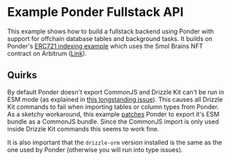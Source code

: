 # Example Ponder Fullstack API

This example shows how to build a fullstack backend using Ponder with support for offchain database tables and background tasks. It builds on Ponder's [ERC721 indexing example](https://github.com/ponder-sh/ponder/tree/main/examples/reference-erc721) which uses the Smol Brains NFT contract on Arbitrum ([Link](https://arbiscan.io/address/0x6325439389E0797Ab35752B4F43a14C004f22A9c)).

## Quirks

By default Ponder doesn't export CommonJS and Drizzle Kit can't be run in ESM mode (as explained in [this longstanding issue](https://github.com/drizzle-team/drizzle-orm/issues/819#issuecomment-1927814518)). This causes all Drizzle Kit commands to fail when importing tables or column types from Ponder. As a sketchy workaround, this example [patches](https://github.com/jaydenwindle/ponder-fullstack/blob/070a1fa68bc26019b76970427c3201b4bf06df9d/patches/ponder.patch) Ponder to export it's ESM bundle as a CommonJS bundle. Since the CommonJS import is only used inside Drizzle Kit commands this seems to work fine.

It is also important that the `drizzle-orm` version installed is the same as the one used by Ponder (otherwise you will run into type issues).


